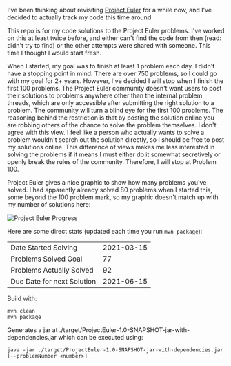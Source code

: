 I've been thinking about revisiting [Project Euler](https://projecteuler.net) for a while now, and I've decided to actually track my code this time around.

This repo is for my code solutions to the Project Euler problems. I've worked on this at least twice before, and either can't find the code from then (read: didn't try to find) or the other attempts were shared with someone. This time I thought I would start fresh.

When I started, my goal was to finish at least 1 problem each day. I didn't have a stopping point in mind. There are over 750 problems, so I could go with my goal for 2+ years. However, I've decided I will stop when I finish the first 100 problems. The Project Euler community doesn't want users to post their solutions to problems anywhere other than the internal problem threads, which are only accessible after submitting the right solution to a problem. The community will turn a blind eye for the first 100 problems. The reasoning behind the restriction is that by posting the solution online you are robbing others of the chance to solve the problem themselves. I don't agree with this view. I feel like a person who actually wants to solve a problem wouldn't search out the solution directly, so I should be free to post my solutions online. This difference of views makes me less interested in solving the problems if it means I must either do it somewhat secretively or openly break the rules of the community. Therefore, I will stop at Problem 100.

Project Euler gives a nice graphic to show how many problems you've solved. I had apparently already solved 80 problems when I started this, some beyond the 100 problem mark, so my graphic doesn't match up with my number of solutions here:

![Project Euler Progress](https://projecteuler.net/profile/corypgr.png)

Here are some direct stats (updated each time you run `mvn package`):

|||
|---|---|
| Date Started Solving       | 2021-03-15   |
| Problems Solved Goal       | 77   |
| Problems Actually Solved   | 92 |
| Due Date for next Solution | 2021-06-15  |

Build with:
```
mvn clean
mvn package
```

Generates a jar at ./target/ProjectEuler-1.0-SNAPSHOT-jar-with-dependencies.jar which can be executed using:
```
java -jar ./target/ProjectEuler-1.0-SNAPSHOT-jar-with-dependencies.jar [--problemNumber <number>]
```
